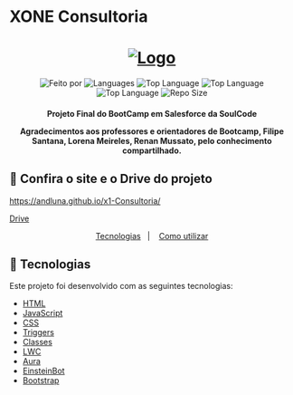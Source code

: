 # XONE Consultoria
<h1 align="center">
   <a href="https://glittery-kringle-a9ac06.netlify.app/index.html">
	<img alt="Logo" src="https://tiinside.com.br/wp-content/uploads/2021/10/SoulCode.png" />
	</a>
    <br>
</h1>

<p align="center">
 
  <img alt="Feito por" src="https://img.shields.io/badge/Made%20By-Grupo%2008%20SoulCode-yellow">
	 <a href="readme.md#contato">
  </a>
  
  <img alt="Languages" src="https://img.shields.io/badge/Language-3-orange">
  
  <img alt="Top Language" src="https://img.shields.io/badge/HTML-58.6%25-orange">
  <img alt="Top Language" src="https://img.shields.io/badge/CSS-38.6%25-purple">
  <img alt="Top Language" src="https://img.shields.io/badge/JS-2.8%25-yellow">

  
  <img alt="Repo Size" src="https://img.shields.io/badge/Repo%20Size-0.86mb-orange">
  
</p>

<h4 align="center">
  <p>Projeto Final do BootCamp em Salesforce da SoulCode</p>
  
  <p>
  Agradecimentos aos professores e orientadores de Bootcamp, Filipe Santana, Lorena Meireles, Renan Mussato, pelo conhecimento compartilhado.
  </p>
</h4>

## :eyes: Confira o site e o Drive do projeto
https://andluna.github.io/x1-Consultoria/
	
<a href="https://drive.google.com/drive/folders/1-2HPqauum-jyuVGYdiFAgmlrb9fvOFbh?usp=share_link" target="_blank">Drive</a>





<p align="center">
  <a href="#rocket-technologies">Tecnologias</a>&nbsp;&nbsp;&nbsp;|&nbsp;&nbsp;&nbsp;
  <a href="#information_source-how-to-use">Como utilizar</a>

## :rocket: Tecnologias

Este projeto foi desenvolvido com as seguintes tecnologias:

-  [HTML](https://developer.mozilla.org/pt-BR/docs/Web/HTML)
-  [JavaScript](https://developer.mozilla.org/pt-BR/docs/Web/JavaScript)
-  [CSS](https://developer.mozilla.org/pt-BR/docs/Web/CSS)
-  [Triggers](https://developer.salesforce.com/docs/atlas.en-us.apexcode.meta/apexcode/apex_triggers.htm)
-  [Classes](https://developer.salesforce.com/docs/atlas.en-us.apexcode.meta/apexcode/apex_classes_understanding.htm)
-  [LWC](https://developer.salesforce.com/docs/component-library/documentation/en/lwc)
-  [Aura](https://developer.salesforce.com/docs/component-library/bundle/aura:component/documentation)
-  [EinsteinBot](https://help.salesforce.com/s/articleView?id=sf.bots_service_intro.htm&type=5)
-  [Bootstrap](https://getbootstrap.com/)




